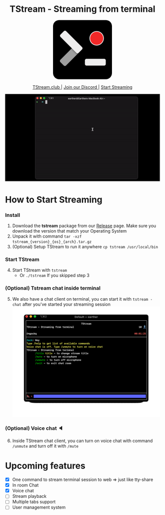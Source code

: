 
<h1 style="border-bottom:0" align="center">TStream - Streaming from terminal</h1>
<a href="https://tstream.club"><p align="center"><img style="border-radius:20px;" src="./client/public/android-chrome-192x192.png"/></p></a>

<p align="center">
<a href="https://tstream.club">TStream.club </a> | <a href="https://discord.gg/qATHjk6ady"> Join our Discord </a> | <a href="https://tstream.club/start-streaming">Start Streaming</a>
</p>

![TStream](./client/public/demo.gif)

# How to Start Streaming

### Install
1. Download the __tstream__ package from our [Release](https://github.com/qnkhuat/tstream/releases) page. Make sure you download the version that match your Operating System
2. Unpack it with command `tar -xzf tstream_{version}_{os}_{arch}.tar.gz`
3. (Optional) Setup TStream to run it anywhere `cp tstream /usr/local/bin`

### Start TStream
4. Start TStream with `tstream`
    - Or `./tstream` If you skipped step 3

### (Optional) Tstream chat inside terminal
5. We also have a chat client on terminal, you can start it with `tstream -chat` after you've started your streaming session
![TStream chat](./client/public/chat.gif)

### (Optional) Voice chat 🔈
6. Inside TStream chat client, you can turn on voice chat with command `/unmute` and turn off it with `/mute`

# Upcoming features
- [x] One command to stream terminal session to web => just like tty-share
- [x] In room Chat
- [x] Voice chat
- [ ] Stream playback
- [ ] Multiple tabs support
- [ ] User management system
